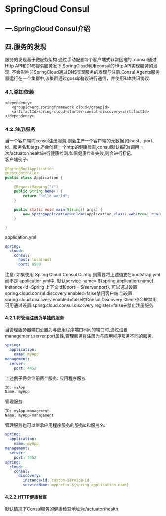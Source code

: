 # SpringCloud Consul
## 一.SpringCloud Consul介绍
## 四.服务的发现
服务的发现基于微服务架构.通过手动配置每个客户端式非常困难的.
consul通过Http API和DNS提供服务发下.SpringCloud利用consul的Http API实现服务的发现.
不会影响非SpringCloud通过DNS实现服务的发现与注册.Consul Agents服务器运行在一个集群中,该集群通过gossip协议进行通信，并使用Raft共识协议.
### 4.1.添加依赖
```manifest
<dependency>
   <groupId>org.springframework.cloud</groupId>
   <artifactId>spring-cloud-starter-consul-discovery</artifactId>
</dependency>
```
### 4.2.注册服务
当一个客户端向consul注册服务,则会生产一个客户端的元数据,如:host、port、id、服务名和tags.还会创建一个http的健康检查,consul默认每10s调用一次/actuator/health进行健康检测.如果健康检查失败,则会进行标记.
<br>
客户端例子:
```java
@SpringBootApplication
@RestController
public class Application {

    @RequestMapping("/")
    public String home() {
        return "Hello world";
    }

    public static void main(String[] args) {
        new SpringApplicationBuilder(Application.class).web(true).run(args);
    }

}
```
application.yml
```yaml
spring:
  cloud:
    consul:
      host: localhost
      port: 8500
```
注意:
如果使用 Spring Cloud Consul Config,则需要将上述值放在bootstrap.yml而不是 application.yml中.
默认service-name= ${spring.application.name}, instance-id=Spring 上下文id和port = ${server.port}.
可以通过设置spring.cloud.consul.discovery.enabled=false禁用客户端.当设置spring.cloud.discovery.enabled=false时Consul Discovery Client也会被禁用.
可用通过设置:spring.cloud.consul.discovery.register=false来禁止注册服务.
#### 4.2.1.将管理注册为单独的服务
当管理服务器端口设置为与应用程序端口不同的端口时,通过设置management.server.port属性,管理服务将注册为与应用程序服务不同的服务.
```yaml
spring:
  application:
    name: myApp
management:
  server:
    port: 4452
```
上述例子将会注册两个服务:
应用程序服务:
```properties
ID: myApp
Name: myApp
```
管理服务:
```properties
ID: myApp-management
Name: myApp-management
```
管理服务也可以继承应用程序服务的服务id和服务名:
```yaml
spring:
  application:
    name: myApp
management:
  server:
    port: 4452
spring:
  cloud:
    consul:
      discovery:
        instance-id: custom-service-id
        serviceName: myprefix-${spring.application.name}
```
#### 4.2.2.HTTP健康检查
默认情况下Consul服务的健康检查地址为:/actuator/health

